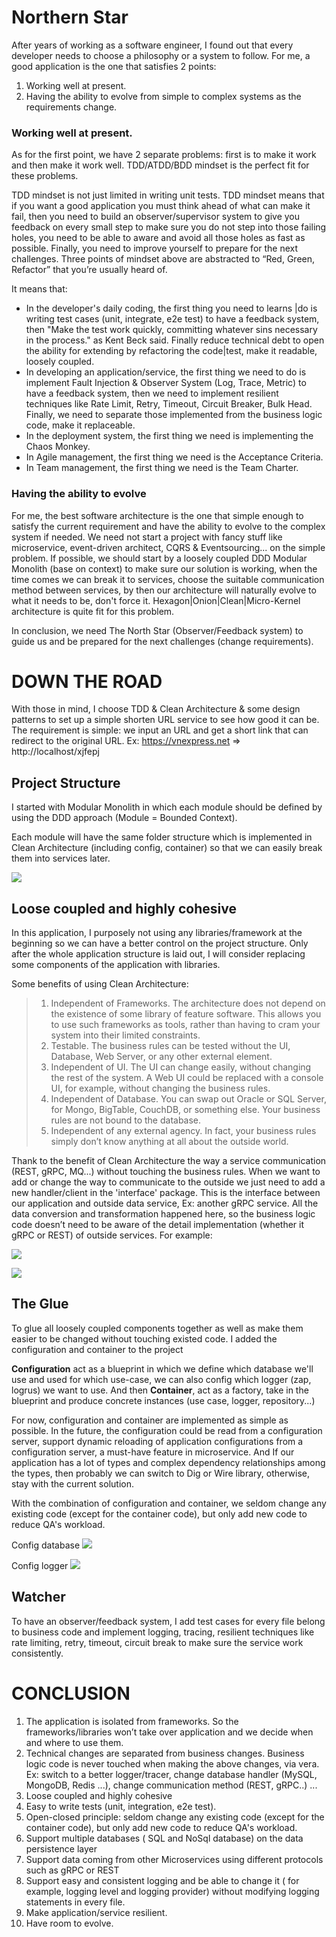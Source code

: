 
# Northern Star

After years of working as a software engineer, I found out that every developer needs to choose a philosophy or a system to follow. For me, a good application is the one that satisfies 2 points:

1.  Working well at present.
2.  Having the ability to evolve from simple to complex systems as the requirements change.

### Working well at present.
As for the first point, we have 2 separate problems: first is to make it work and then make it work well. TDD/ATDD/BDD mindset is the perfect fit for these problems.

TDD mindset is not just limited in writing unit tests. TDD mindset means that if you want a good application you must think ahead of what can make it fail, then you need to build an observer/supervisor system to give you feedback on every small step to make sure you do not step into those failing holes, you need to be able to aware and avoid all those holes as fast as possible. Finally, you need to improve yourself to prepare for the next challenges. Three points of mindset above are abstracted to “Red, Green, Refactor” that you’re usually heard of.

It means that:
- In the developer's daily coding, the first thing you need to learns |do is writing test cases (unit, integrate, e2e test) to have a feedback system, then "Make the test work quickly, committing whatever sins necessary in the process." as Kent Beck said. Finally reduce technical debt to open the ability for extending by refactoring the code|test, make it readable, loosely coupled.
- In developing an application/service, the first thing we need to do is implement Fault Injection & Observer System (Log, Trace, Metric) to have a feedback system, then we need to implement resilient techniques like Rate Limit, Retry, Timeout, Circuit Breaker, Bulk Head. Finally, we need to separate those implemented from the business logic code, make it replaceable.
- In the deployment system, the first thing we need is implementing the Chaos Monkey.
- In Agile management, the first thing we need is the Acceptance Criteria.
- In Team management, the first thing we need is the Team Charter.

### Having the ability to evolve
For me, the best software architecture is the one that simple enough to satisfy the current requirement and have the ability to evolve to the complex system if needed. We need not start a project with fancy stuff like microservice, event-driven architect, CQRS & Eventsourcing... on the simple problem. If possible, we should start by a loosely coupled DDD Modular Monolith (base on context) to make sure our solution is working, when the time comes we can break it to services, choose the suitable communication method between services, by then our architecture will naturally evolve to what it needs to be, don't force it. Hexagon|Onion|Clean|Micro-Kernel architecture is quite fit for this problem.  

In conclusion, we need The North Star (Observer/Feedback system) to guide us and be prepared for the next challenges (change requirements).
  
# DOWN THE ROAD
With those in mind, I choose TDD & Clean Architecture & some design patterns to set up a simple shorten URL service to see how good it can be. The requirement is simple: we input an URL and get a short link that can redirect to the original URL. Ex: https://vnexpress.net => http://localhost/xjfepj

## Project Structure
I started with Modular Monolith in which each module should be defined by using the DDD approach (Module = Bounded Context).

Each module will have the same folder structure which is implemented in Clean Architecture (including config, container) so that we can easily break them into services later.

![](https://i.imgur.com/59leWsj.png)
  
## Loose coupled and highly cohesive

In this application, I purposely not using any libraries/framework at the beginning so we can have a better control on the project structure. Only after the whole application structure is laid out, I will consider replacing some components of the application with libraries.  

Some benefits of using Clean Architecture:

> 1. Independent of Frameworks. The architecture does not depend on the existence of some library of feature software. This allows you to use such frameworks as tools, rather than having to cram your system into their limited constraints.
> 2. Testable. The business rules can be tested without the UI, Database, Web Server, or any other external element.
> 3. Independent of UI. The UI can change easily, without changing the rest of the system. A Web UI could be replaced with a console UI, for example, without changing the business rules.
> 4. Independent of Database. You can swap out Oracle or SQL Server, for Mongo, BigTable, CouchDB, or something else. Your business rules are not bound to the database.
> 5. Independent of any external agency. In fact, your business rules simply don’t know anything at all about the outside world.

Thank to the benefit of Clean Architecture the way a service communication (REST, gRPC, MQ...) without touching the business rules. When we want to add or change the way to communicate to the outside we just need to add a new handler/client in the 'interface' package. This is the interface between our application and outside data service, Ex: another gRPC service. All the data conversion and transformation happened here, so the business logic code doesn’t need to be aware of the detail implementation (whether it gRPC or REST) of outside services. For example:

![](https://i.imgur.com/XUhsWTx.png)
  
![](https://i.imgur.com/l0tyT60.png)

## The Glue
To glue all loosely coupled components together as well as make them easier to be changed without touching existed code. I added the configuration and container to the project  

**Configuration** act as a blueprint in which we define which database we'll use and used for which use-case, we can also config which logger (zap, logrus) we want to use. And then **Container**, act as a factory, take in the blueprint and produce concrete instances (use case, logger, repository...)  

For now, configuration and container are implemented as simple as possible. In the future, the configuration could be read from a configuration server, support dynamic reloading of application configurations from a configuration server, a must-have feature in microservice. And If our application has a lot of types and complex dependency relationships among the types, then probably we can switch to Dig or Wire library, otherwise, stay with the current solution.

With the combination of configuration and container, we seldom change any existing code (except for the container code), but only add new code to reduce QA's workload.

Config database
![](https://i.imgur.com/BqAhOGR.png)

Config logger
![](https://i.imgur.com/RwH1PjE.png)
  
## Watcher

To have an observer/feedback system, I add test cases for every file belong to business code and implement logging, tracing, resilient techniques like rate limiting, retry, timeout, circuit break to make sure the service work consistently.  

# CONCLUSION

1. The application is isolated from frameworks. So the frameworks/libraries won’t take over application and we decide when and where to use them.
2. Technical changes are separated from business changes. Business logic code is never touched when making the above changes, via vera. Ex: switch to a better logger/tracer, change database handler (MySQL, MongoDB, Redis ...), change communication method (REST, gRPC..) ...
3. Loose coupled and highly cohesive
4. Easy to write tests (unit, integration, e2e test).
5. Open-closed principle: seldom change any existing code (except for the container code), but only add new code to reduce QA's workload.
6. Support multiple databases ( SQL and NoSql database) on the data persistence layer
7. Support data coming from other Microservices using different protocols such as gRPC or REST
8. Support easy and consistent logging and be able to change it ( for example, logging level and logging provider) without modifying logging statements in every file.
9. Make application/service resilient.
10. Have room to evolve.